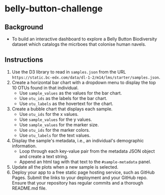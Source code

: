 # belly-button-challenge

## Background

* To build an interactive dashboard to explore a Belly Button Biodiversity dataset which catalogs the micrboes that colonise human navels.

## Instructions

1. Use the D3 library to read in `samples.json` from the URL `https://static.bc-edx.com/data/dl-1-2/m14/lms/starter/samples.json`.
2. Create a horizontal bar chart with a dropdown menu to display the top 10 OTUs found in that individual.
   * Use `sample_values` as the values for the bar chart.
   * Use `otu_ids` as the labels for the bar chart.
   * Use `otu_labels` as the hovertext for the chart.
3. Create a bubble chart that displays each sample.
   * Use `otu_ids` for the x values.
   * Use `sample_values` for the y values.
   * Use `sample_values` for the marker size.
   * Use `otu_ids` for the marker colors.
   * Use `otu_labels` for the text values.
4. Display the sample's metadata, i.e., an individual's demographic information.
   * Loop through each key-value pair from the metadata JSON object and create a text string.
   * Append an html tag with that text to the `#sample-metadata` panel.
5. Update all the plots when a new sample is selected.
6. Deploy your app to a free static page hosting service, such as GitHub Pages. Submit the links to your deployment and your GitHub repo. Ensure that your repository has regular commits and a thorough README.md file.
